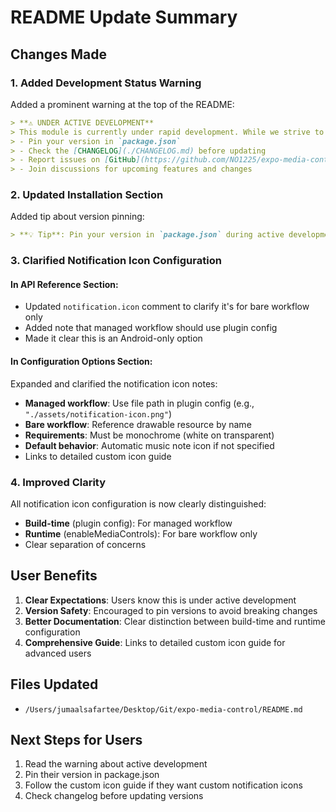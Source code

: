 # README Update Summary

## Changes Made

### 1. Added Development Status Warning
Added a prominent warning at the top of the README:
```markdown
> **⚠️ UNDER ACTIVE DEVELOPMENT**  
> This module is currently under rapid development. While we strive to maintain stability, breaking changes may occur between versions. Please:
> - Pin your version in `package.json`
> - Check the [CHANGELOG](./CHANGELOG.md) before updating
> - Report issues on [GitHub](https://github.com/NO1225/expo-media-control/issues)
> - Join discussions for upcoming features and changes
```

### 2. Updated Installation Section
Added tip about version pinning:
```markdown
> **💡 Tip**: Pin your version in `package.json` during active development to avoid unexpected breaking changes. For example: `"expo-media-control": "~0.1.0"`
```

### 3. Clarified Notification Icon Configuration

#### In API Reference Section:
- Updated `notification.icon` comment to clarify it's for bare workflow only
- Added note that managed workflow should use plugin config
- Made it clear this is an Android-only option

#### In Configuration Options Section:
Expanded and clarified the notification icon notes:
- **Managed workflow**: Use file path in plugin config (e.g., `"./assets/notification-icon.png"`)
- **Bare workflow**: Reference drawable resource by name
- **Requirements**: Must be monochrome (white on transparent)
- **Default behavior**: Automatic music note icon if not specified
- Links to detailed custom icon guide

### 4. Improved Clarity

All notification icon configuration is now clearly distinguished:
- **Build-time** (plugin config): For managed workflow
- **Runtime** (enableMediaControls): For bare workflow only
- Clear separation of concerns

## User Benefits

1. **Clear Expectations**: Users know this is under active development
2. **Version Safety**: Encouraged to pin versions to avoid breaking changes
3. **Better Documentation**: Clear distinction between build-time and runtime configuration
4. **Comprehensive Guide**: Links to detailed custom icon guide for advanced users

## Files Updated

- `/Users/jumaalsafartee/Desktop/Git/expo-media-control/README.md`

## Next Steps for Users

1. Read the warning about active development
2. Pin their version in package.json
3. Follow the custom icon guide if they want custom notification icons
4. Check changelog before updating versions
